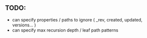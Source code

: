 ## TODO:
+ can specify properties / paths to ignore ( \_rev, created, updated, versions... )
+ can specify max recursion depth / leaf path patterns
